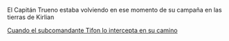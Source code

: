 El Capitán Trueno estaba volviendo en ese momento de su campaña en las tierras de Kirlian

[Cuando el subcomandante Tifon lo intercepta en su camino](capitan/subcomandante-tifon)

